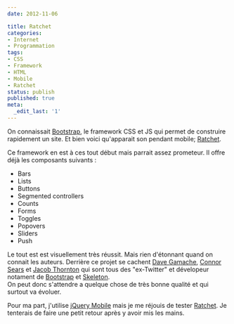 ```yaml
---
date: 2012-11-06

title: Ratchet
categories:
- Internet
- Programmation
tags:
- CSS
- Framework
- HTML
- Mobile
- Ratchet
status: publish
published: true
meta:
  _edit_last: '1'
---
```

<p>On connaissait <a href="https://twitter.github.com/bootstrap/">Bootstrap</a>, le framework CSS et JS qui permet de construire rapidement un site. Et bien voici qu'apparait son pendant mobile; <a href="https://maker.github.com/ratchet/">Ratchet</a>.</p>

<p>Ce framework en est à ces tout début mais parrait assez prometeur. Il offre déjà les composants suivants :</p>

<ul>
<li>Bars</li>
<li>Lists</li>
<li>Buttons</li>
<li>Segmented controllers</li>
<li>Counts</li>
<li>Forms</li>
<li>Toggles</li>
<li>Popovers</li>
<li>Sliders</li>
<li>Push</li>
</ul>

<p>Le tout est est visuellement très réussit. Mais rien d'étonnant quand on connait les auteurs. Derrière ce projet se cachent <a href="https://www.twitter.com/dhg">Dave Gamache</a>, <a href="https://www.twitter.com/connors">Connor Sears</a> et <a href="Dave Gamache, Connor Sears, and Jacob Thornton">Jacob Thornton</a> qui sont tous des "ex-Twitter" et dévelopeur notament de <a href="https://twitter.github.com/bootstrap/">Bootstrap</a> et <a href="https://www.getskeleton.com/">Skeleton</a>. <br />
On peut donc s'attendre a quelque chose de très bonne qualité et qui surtout va évoluer.</p>

<p>Pour ma part, j'utilise <a href="https://jquerymobile.com/">jQuery Mobile</a> mais je me réjouis de tester <a href="https://maker.github.com/ratchet/">Ratchet</a>. Je tenterais de faire une petit retour après y avoir mis les mains.</p>
